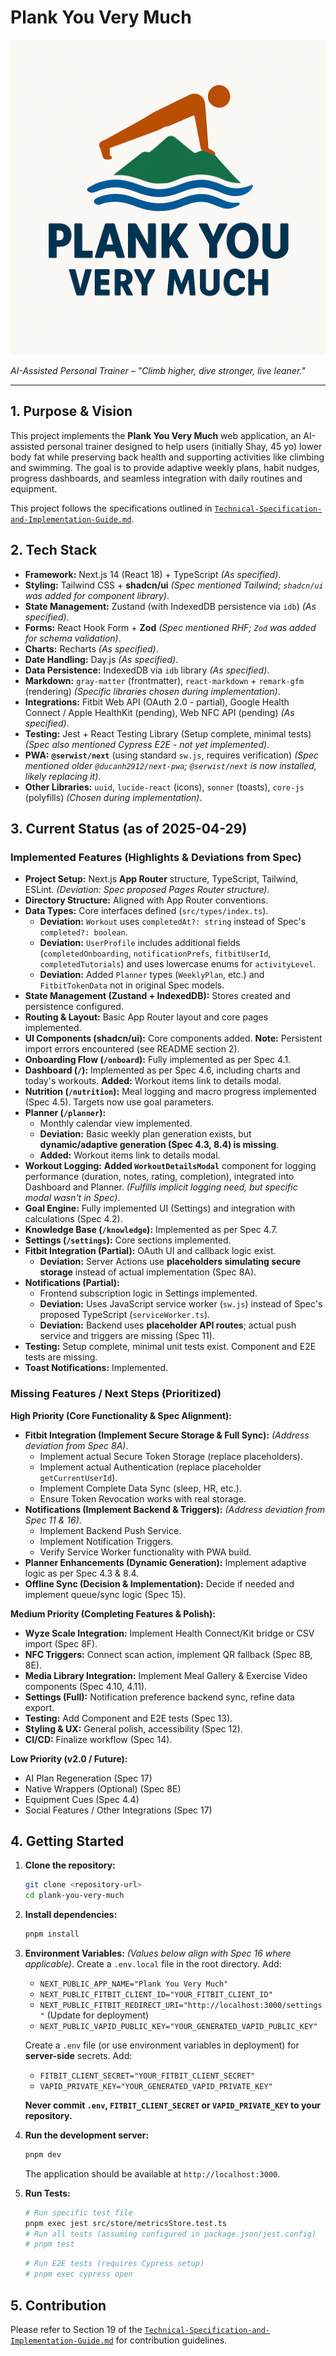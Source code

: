 # Plank You Very Much

![Plank You Very Much Logo](/public/logo.png)

_AI-Assisted Personal Trainer – "Climb higher, dive stronger, live leaner."_

---

## 1. Purpose & Vision

This project implements the **Plank You Very Much** web application, an AI-assisted personal trainer designed to help users (initially Shay, 45 yo) lower body fat while preserving back health and supporting activities like climbing and swimming. The goal is to provide adaptive weekly plans, habit nudges, progress dashboards, and seamless integration with daily routines and equipment.

This project follows the specifications outlined in [`Technical-Specification-and-Implementation-Guide.md`](./Technical-Specification-and-Implementation-Guide.md).

## 2. Tech Stack

*   **Framework:** Next.js 14 (React 18) + TypeScript _(As specified)_.
*   **Styling:** Tailwind CSS + **shadcn/ui** _(Spec mentioned Tailwind; `shadcn/ui` was added for component library)_. 
*   **State Management:** Zustand (with IndexedDB persistence via `idb`) _(As specified)_.
*   **Forms:** React Hook Form + **Zod** _(Spec mentioned RHF; `Zod` was added for schema validation)_. 
*   **Charts:** Recharts _(As specified)_.
*   **Date Handling:** Day.js _(As specified)_.
*   **Data Persistence:** IndexedDB via `idb` library _(As specified)_.
*   **Markdown:** `gray-matter` (frontmatter), `react-markdown` + `remark-gfm` (rendering) _(Specific libraries chosen during implementation)_. 
*   **Integrations:** Fitbit Web API (OAuth 2.0 - partial), Google Health Connect / Apple HealthKit (pending), Web NFC API (pending) _(As specified)_. 
*   **Testing:** Jest + React Testing Library (Setup complete, minimal tests) _(Spec also mentioned Cypress E2E - not yet implemented)_. 
*   **PWA:** **`@serwist/next`** (using standard `sw.js`, requires verification) _(Spec mentioned older `@ducanh2912/next-pwa`; `@serwist/next` is now installed, likely replacing it)_. 
*   **Other Libraries:** `uuid`, `lucide-react` (icons), `sonner` (toasts), `core-js` (polyfills) _(Chosen during implementation)_. 

## 3. Current Status (as of 2025-04-29)

### Implemented Features (Highlights & Deviations from Spec)

*   **Project Setup:** Next.js **App Router** structure, TypeScript, Tailwind, ESLint. _(Deviation: Spec proposed Pages Router structure)_.
*   **Directory Structure:** Aligned with App Router conventions.
*   **Data Types:** Core interfaces defined (`src/types/index.ts`).
    *   **Deviation:** `Workout` uses `completedAt?: string` instead of Spec's `completed?: boolean`.
    *   **Deviation:** `UserProfile` includes additional fields (`completedOnboarding`, `notificationPrefs`, `fitbitUserId`, `completedTutorials`) and uses lowercase enums for `activityLevel`.
    *   **Deviation:** Added `Planner` types (`WeeklyPlan`, etc.) and `FitbitTokenData` not in original Spec models.
*   **State Management (Zustand + IndexedDB):** Stores created and persistence configured.
*   **Routing & Layout:** Basic App Router layout and core pages implemented.
*   **UI Components (shadcn/ui):** Core components added. **Note:** Persistent import errors encountered (see README section 2).
*   **Onboarding Flow (`/onboard`):** Fully implemented as per Spec 4.1.
*   **Dashboard (`/`):** Implemented as per Spec 4.6, including charts and today's workouts. **Added:** Workout items link to details modal.
*   **Nutrition (`/nutrition`):** Meal logging and macro progress implemented (Spec 4.5). Targets now use goal parameters.
*   **Planner (`/planner`):**
    *   Monthly calendar view implemented.
    *   **Deviation:** Basic weekly plan generation exists, but **dynamic/adaptive generation (Spec 4.3, 8.4) is missing**.
    *   **Added:** Workout items link to details modal.
*   **Workout Logging:** **Added `WorkoutDetailsModal`** component for logging performance (duration, notes, rating, completion), integrated into Dashboard and Planner. _(Fulfills implicit logging need, but specific modal wasn't in Spec)_. 
*   **Goal Engine:** Fully implemented UI (Settings) and integration with calculations (Spec 4.2).
*   **Knowledge Base (`/knowledge`):** Implemented as per Spec 4.7.
*   **Settings (`/settings`):** Core sections implemented.
*   **Fitbit Integration (Partial):** OAuth UI and callback logic exist.
    *   **Deviation:** Server Actions use **placeholders simulating secure storage** instead of actual implementation (Spec 8A).
*   **Notifications (Partial):**
    *   Frontend subscription logic in Settings implemented.
    *   **Deviation:** Uses JavaScript service worker (`sw.js`) instead of Spec's proposed TypeScript (`serviceWorker.ts`).
    *   **Deviation:** Backend uses **placeholder API routes**; actual push service and triggers are missing (Spec 11).
*   **Testing:** Setup complete, minimal unit tests exist. Component and E2E tests are missing.
*   **Toast Notifications:** Implemented.

### Missing Features / Next Steps (Prioritized)

**High Priority (Core Functionality & Spec Alignment):**

*   **Fitbit Integration (Implement Secure Storage & Full Sync):** _(Address deviation from Spec 8A)_.
    *   Implement actual Secure Token Storage (replace placeholders).
    *   Implement actual Authentication (replace placeholder `getCurrentUserId`).
    *   Implement Complete Data Sync (sleep, HR, etc.).
    *   Ensure Token Revocation works with real storage.
*   **Notifications (Implement Backend & Triggers):** _(Address deviation from Spec 11 & 16)_.
    *   Implement Backend Push Service.
    *   Implement Notification Triggers.
    *   Verify Service Worker functionality with PWA build.
*   **Planner Enhancements (Dynamic Generation):** Implement adaptive logic as per Spec 4.3 & 8.4.
*   **Offline Sync (Decision & Implementation):** Decide if needed and implement queue/sync logic (Spec 15).

**Medium Priority (Completing Features & Polish):**

*   **Wyze Scale Integration:** Implement Health Connect/Kit bridge or CSV import (Spec 8F).
*   **NFC Triggers:** Connect scan action, implement QR fallback (Spec 8B, 8E).
*   **Media Library Integration:** Implement Meal Gallery & Exercise Video components (Spec 4.10, 4.11).
*   **Settings (Full):** Notification preference backend sync, refine data export.
*   **Testing:** Add Component and E2E tests (Spec 13).
*   **Styling & UX:** General polish, accessibility (Spec 12).
*   **CI/CD:** Finalize workflow (Spec 14).

**Low Priority (v2.0 / Future):**

*   AI Plan Regeneration (Spec 17)
*   Native Wrappers (Optional) (Spec 8E)
*   Equipment Cues (Spec 4.4)
*   Social Features / Other Integrations (Spec 17)

## 4. Getting Started

1.  **Clone the repository:**
    ```bash
    git clone <repository-url>
    cd plank-you-very-much
    ```
2.  **Install dependencies:**
    ```bash
    pnpm install
    ```
3.  **Environment Variables:** _(Values below align with Spec 16 where applicable)_.
    Create a `.env.local` file in the root directory. Add:
    *   `NEXT_PUBLIC_APP_NAME="Plank You Very Much"`
    *   `NEXT_PUBLIC_FITBIT_CLIENT_ID="YOUR_FITBIT_CLIENT_ID"`
    *   `NEXT_PUBLIC_FITBIT_REDIRECT_URI="http://localhost:3000/settings"` (Update for deployment)
    *   `NEXT_PUBLIC_VAPID_PUBLIC_KEY="YOUR_GENERATED_VAPID_PUBLIC_KEY"`

    Create a `.env` file (or use environment variables in deployment) for **server-side** secrets. Add:
    *   `FITBIT_CLIENT_SECRET="YOUR_FITBIT_CLIENT_SECRET"`
    *   `VAPID_PRIVATE_KEY="YOUR_GENERATED_VAPID_PRIVATE_KEY"`

    **Never commit `.env`, `FITBIT_CLIENT_SECRET` or `VAPID_PRIVATE_KEY` to your repository.**
4.  **Run the development server:**
    ```bash
    pnpm dev
    ```
    The application should be available at `http://localhost:3000`.

5.  **Run Tests:**
    ```bash
    # Run specific test file
    pnpm exec jest src/store/metricsStore.test.ts
    # Run all tests (assuming configured in package.json/jest.config)
    # pnpm test
    ```
    ```bash
    # Run E2E tests (requires Cypress setup)
    # pnpm exec cypress open
    ```

## 5. Contribution

Please refer to Section 19 of the [`Technical-Specification-and-Implementation-Guide.md`](./Technical-Specification-and-Implementation-Guide.md) for contribution guidelines. 